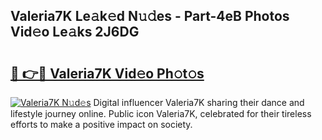 ## Valeria7K Le𝚊k𝚎d N𝚞𝚍es - Part-4eB Photos Vid𝚎o Le𝚊ks 2J6DG

# <h2><a href="http://fbbz2or.evod.top/?m=Valeria7K">🔗 👉🔴 Valeria7K Vid𝚎o Ph𝚘t𝚘s</a></h2>

[![Valeria7K N𝚞d𝚎s](https://i.imgur.com/8V9OHl7.gif)](http://fbbz2or.evod.top/?m=Valeria7K)
Digital influencer Valeria7K sharing their dance and lifestyle journey online. Public icon Valeria7K, celebrated for their tireless efforts to make a positive impact on society. 
